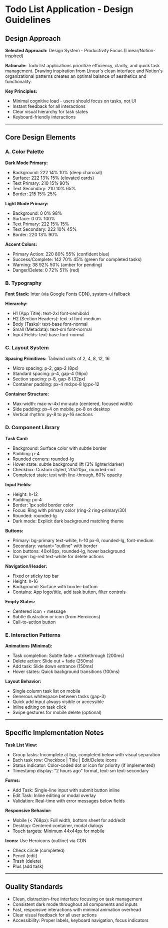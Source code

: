 # Todo List Application - Design Guidelines

## Design Approach

**Selected Approach:** Design System - Productivity Focus (Linear/Notion-inspired)

**Rationale:** Todo list applications prioritize efficiency, clarity, and quick task management. Drawing inspiration from Linear's clean interface and Notion's organizational patterns creates an optimal balance of aesthetics and functionality.

**Key Principles:**
- Minimal cognitive load - users should focus on tasks, not UI
- Instant feedback for all interactions
- Clear visual hierarchy for task states
- Keyboard-friendly interactions

---

## Core Design Elements

### A. Color Palette

**Dark Mode Primary:**
- Background: 222 14% 10% (deep charcoal)
- Surface: 222 13% 15% (elevated cards)
- Text Primary: 210 15% 90%
- Text Secondary: 210 10% 65%
- Border: 215 15% 25%

**Light Mode Primary:**
- Background: 0 0% 98%
- Surface: 0 0% 100%
- Text Primary: 222 15% 15%
- Text Secondary: 222 10% 45%
- Border: 220 13% 90%

**Accent Colors:**
- Primary Action: 220 80% 55% (confident blue)
- Success/Complete: 142 70% 45% (green for completed tasks)
- Warning: 38 92% 50% (amber for pending)
- Danger/Delete: 0 72% 51% (red)

### B. Typography

**Font Stack:** Inter (via Google Fonts CDN), system-ui fallback

**Hierarchy:**
- H1 (App Title): text-2xl font-semibold
- H2 (Section Headers): text-xl font-medium
- Body (Tasks): text-base font-normal
- Small (Metadata): text-sm font-normal
- Input Fields: text-base font-normal

### C. Layout System

**Spacing Primitives:** Tailwind units of 2, 4, 8, 12, 16
- Micro spacing: p-2, gap-2 (8px)
- Standard spacing: p-4, gap-4 (16px)
- Section spacing: p-8, gap-8 (32px)
- Container padding: px-4 md:px-8 lg:px-12

**Container Structure:**
- Max-width: max-w-4xl mx-auto (centered, focused width)
- Side padding: px-4 on mobile, px-8 on desktop
- Vertical rhythm: py-8 to py-16 sections

### D. Component Library

**Task Card:**
- Background: Surface color with subtle border
- Padding: p-4
- Rounded corners: rounded-lg
- Hover state: subtle background lift (3% lighter/darker)
- Checkbox: Custom styled, 20x20px, rounded-md
- Completed state: text with line-through, 60% opacity

**Input Fields:**
- Height: h-12
- Padding: px-4
- Border: 1px solid border color
- Focus: Ring with primary color (ring-2 ring-primary/30)
- Rounded: rounded-lg
- Dark mode: Explicit dark background matching theme

**Buttons:**
- Primary: bg-primary text-white, h-10 px-6, rounded-lg, font-medium
- Secondary: variant="outline" with border
- Icon buttons: 40x40px, rounded-lg, hover background
- Danger: bg-red text-white for delete actions

**Navigation/Header:**
- Fixed or sticky top bar
- Height: h-16
- Background: Surface with border-bottom
- Contains: App logo/title, add task button, filter controls

**Empty States:**
- Centered icon + message
- Subtle illustration or icon (from Heroicons)
- Call-to-action button

### E. Interaction Patterns

**Animations (Minimal):**
- Task completion: Subtle fade + strikethrough (200ms)
- Delete action: Slide out + fade (250ms)
- Add task: Slide down entrance (150ms)
- Hover states: Quick background transitions (100ms)

**Layout Behavior:**
- Single column task list on mobile
- Generous whitespace between tasks (gap-3)
- Quick add input always visible or accessible
- Inline editing on task click
- Swipe gestures for mobile delete (optional)

---

## Specific Implementation Notes

**Task List View:**
- Group tasks: Incomplete at top, completed below with visual separation
- Each task row: Checkbox | Title | Edit/Delete icons
- Status indicator: Color-coded dot or icon for priority (if implemented)
- Timestamp display: "2 hours ago" format, text-sm text-secondary

**Forms:**
- Add Task: Single-line input with submit button inline
- Edit Task: Inline editing or modal overlay
- Validation: Real-time with error messages below fields

**Responsive Behavior:**
- Mobile (< 768px): Full width, bottom sheet for add/edit
- Desktop: Centered container, modal dialogs
- Touch targets: Minimum 44x44px for mobile

**Icons:** Use Heroicons (outline) via CDN
- Check circle (completed)
- Pencil (edit)
- Trash (delete)  
- Plus (add task)

---

## Quality Standards

- Clean, distraction-free interface focusing on task management
- Consistent dark mode throughout all components and inputs
- Fast, responsive interactions with minimal animation overhead
- Clear visual feedback for all user actions
- Accessibility: Proper labels, keyboard navigation, focus indicators